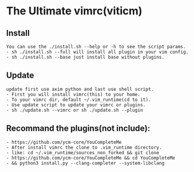 # The Ultimate vimrc(viticm)
## Install
    You can use the ./install.sh --help or -h to see the script params.
    - sh ./install.sh --full will install all plugin in your vim config.
    - sh ./install.sh --base just install base without plugins.
## Update
    update first use axim python and last use shell script.
    - First you will install vimrc(this) to your home.
    - To your vimrc dir, default ~/.vim_runtime(cd to it).
    - Use update script to update your vimrc or plugins.
    - sh ./update.sh --vimrc or sh ./update.sh --plugin

## Recommand the plugins(not include):
    - https://github.com/ycm-core/YouCompleteMe
    - After install vimrc the clone to .vim_runtime directory.
    - like: cd ~/.vim_runtime/sources_non_forked && git clone 
    - https://github.com/ycm-core/YouCompleteMe && cd YouCompleteMe
    - && python3 install.py --clang-completer --system-libclang

